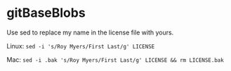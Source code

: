 # gitBaseBlobs
Use sed to replace my name in the license file with yours.

Linux: `sed -i 's/Roy Myers/First Last/g' LICENSE`

Mac: `sed -i .bak 's/Roy Myers/First Last/g' LICENSE && rm LICENSE.bak`
